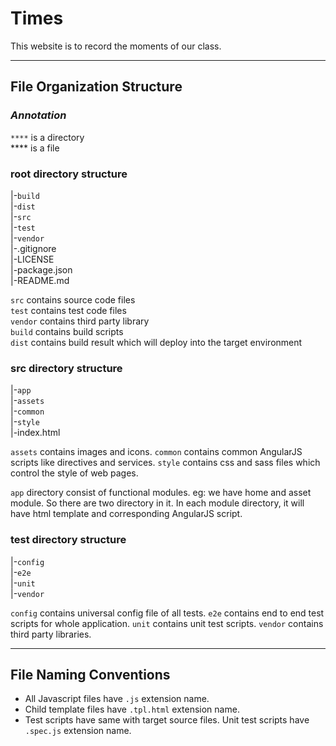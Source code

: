 # Times

This website is to record the moments of our class.

***

## File Organization Structure   
### ***Annotation***  
`****` is a directory   
**** is a file

### root directory structure
|-`build`   
|-`dist`   
|-`src`   
|-`test`   
|-`vendor`   
|-.gitignore   
|-LICENSE   
|-package.json   
|-README.md

`src` contains source code files   
`test` contains test code files   
`vendor` contains third party library   
`build` contains build scripts   
`dist` contains build result which will deploy into the target environment

### src directory structure
|-`app`     
|-`assets`   
|-`common`   
|-`style`    
|-index.html   

`assets` contains images and icons. `common` contains common AngularJS scripts like directives and services. `style` contains css and sass files which control the style of web pages.    

`app` directory consist of functional modules. eg: we have home and asset module. So there are two directory in it. In each module directory, it will have html template and corresponding AngularJS script.

### test directory structure
|-`config`     
|-`e2e`   
|-`unit`   
|-`vendor`    

`config` contains universal config file of all tests. `e2e` contains end to end test scripts for whole application. `unit` contains unit test scripts. `vendor` contains third party libraries.

***

## File Naming Conventions   
- All Javascript files have `.js` extension name.
- Child template files have `.tpl.html` extension name.
- Test scripts have same with target source files. Unit test scripts have `.spec.js` extension name.